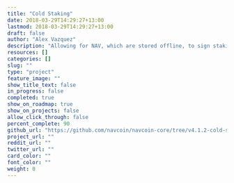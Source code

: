 ```yaml
---
title: "Cold Staking"
date: 2018-03-29T14:29:27+13:00
lastmod: 2018-03-29T14:29:27+13:00
draft: false
author: "Alex Vazquez"
description: "Allowing for NAV, which are stored offline, to sign staking inputs that greatly increase the security of funds used for staking. This means that you can stake using coins in your paper wallet!"
resources: []
categories: []
slug: ""
type: "project"
feature_image: ""
show_title_text: false
in_progress: false
completed: true
show_on_roadmap: true
show_on_projects: false
allow_click_through: false
percent_complete: 90
github_url: "https://github.com/navcoin/navcoin-core/tree/v4.1.2-cold-staking"
project_url: ""
reddit_url: ""
twitter_url: ""
card_color: ""
font_color: ""
weight: 0
---
```

